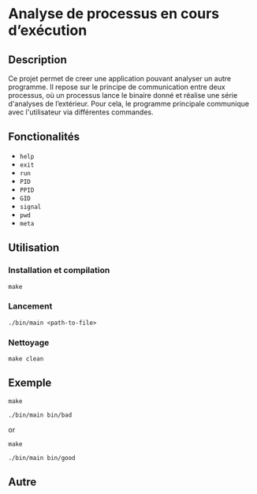 # Analyse de processus en cours d’exécution

## Description

Ce projet permet de creer une application pouvant analyser un autre programme. Il repose sur le principe de communication entre deux processus, où un processus lance le binaire donné et réalise une série d'analyses de l’extérieur.
Pour cela, le programme principale communique avec l'utilisateur via différentes commandes.

## Fonctionalités

* `help`
* `exit`
* `run`
* `PID`
* `PPID`
* `GID`
* `signal`
* `pwd`
* `meta`

## Utilisation

### Installation et compilation

`make`

### Lancement

`./bin/main <path-to-file>`

### Nettoyage

`make clean`

## Exemple

`make`

`./bin/main bin/bad`

or

`make`

`./bin/main bin/good`

## Autre